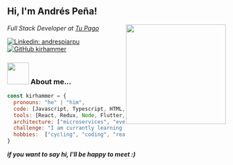 <h2> Hi, I'm Andrés Peña!</h2>
<img align='right' src="https://media.giphy.com/media/lP8xu5t2DLGG045H8F/giphy.gif" width="230">
<p><em>Full Stack Developer at <a href="https://tupago.com.co/">Tu Pago</a></em></p>

[![Linkedin: andrespiarpu](https://img.shields.io/badge/-andrespiarpu-blue?style=flat-square&logo=Linkedin&logoColor=white&link=https://www.linkedin.com/in/andrespiarpu/)](https://www.linkedin.com/in/andrespiarpu/)
[![GitHub kirhammer](https://img.shields.io/github/followers/kirhammer?label=follow&style=social)](https://github.com/kirhammer)


### <img src="https://media.giphy.com/media/kE9C524P4auce7Gl2l/giphy.gif" width="50"> About me...  

```javascript
const kirhammer = {
  pronouns: "he" | "him",
  code: [Javascript, Typescript, HTML, CSS, Python, Dart],
  tools: [React, Redux, Node, Flutter, Serverless],
  architecture: ["microservices", "event-driven"],
  challenge: "I am currantly learning Typescript",
  hobbies:  ["cycling", "coding", "reading"]
}
```

<em><b>if you want to say <b>hi, I'll be happy to meet :)</b></em>
